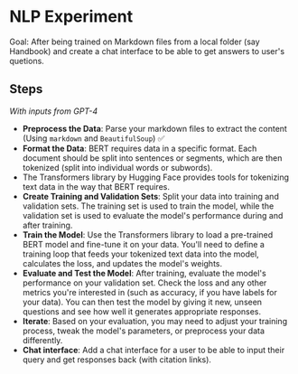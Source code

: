 # NLP Experiment
Goal: After being trained on Markdown files from a local folder (say Handbook) and create a chat interface to be able to get answers to user's quetions.

## Steps
_With inputs from GPT-4_

- **Preprocess the Data**: Parse your markdown files to extract the content (Using `markdown` and `BeautifulSoup`) ✅
- **Format the Data**: BERT requires data in a specific format. Each document should be split into sentences or segments, which are then tokenized (split into individual words or subwords).
-   The Transformers library by Hugging Face provides tools for tokenizing text data in the way that BERT requires.
- **Create Training and Validation Sets**: Split your data into training and validation sets. The training set is used to train the model, while the validation set is used to evaluate the model's performance during and after training.
- **Train the Model**: Use the Transformers library to load a pre-trained BERT model and fine-tune it on your data. You'll need to define a training loop that feeds your tokenized text data into the model, calculates the loss, and updates the model's weights.
- **Evaluate and Test the Model**: After training, evaluate the model's performance on your validation set. Check the loss and any other metrics you're interested in (such as accuracy, if you have labels for your data). You can then test the model by giving it new, unseen questions and see how well it generates appropriate responses.
- **Iterate**: Based on your evaluation, you may need to adjust your training process, tweak the model's parameters, or preprocess your data differently.
- **Chat interface**: Add a chat interface for a user to be able to input their query and get responses back (with citation links).
